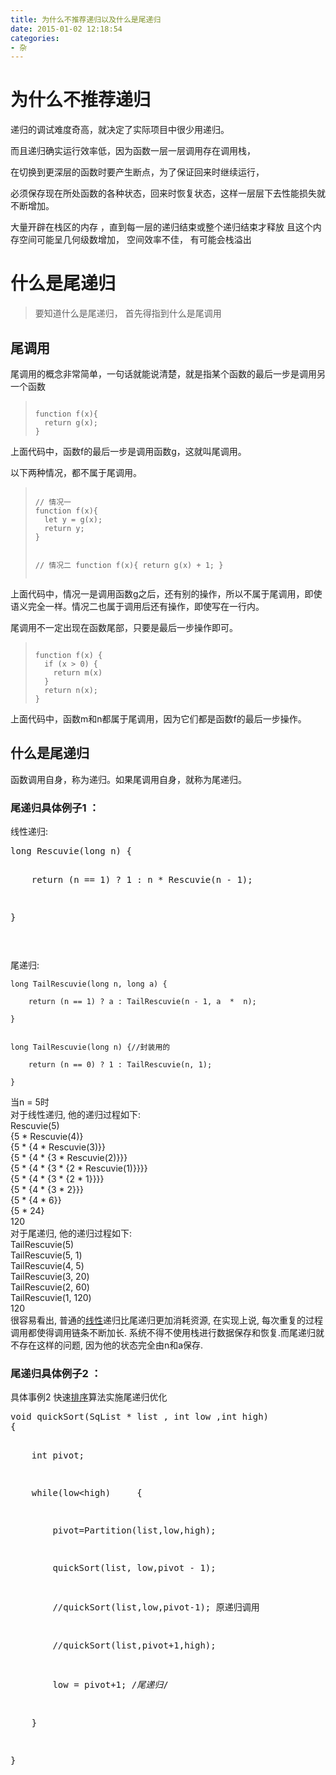 ```yaml
---
title: 为什么不推荐递归以及什么是尾递归
date: 2015-01-02 12:18:54
categories:
- 杂
---
```


# 为什么不推荐递归



递归的调试难度奇高，就决定了实际项目中很少用递归。

而且递归确实运行效率低，因为函数一层一层调用存在调用栈，

在切换到更深层的函数时要产生断点，为了保证回来时继续运行，

必须保存现在所处函数的各种状态，回来时恢复状态，这样一层层下去性能损失就不断增加。

大量开辟在栈区的内存 ，直到每一层的递归结束或整个递归结束才释放 且这个内存空间可能呈几何级数增加， 空间效率不佳， 有可能会栈溢出

<!-- more -->

# 什么是尾递归

> 要知道什么是尾递归， 首先得指到什么是尾调用


## 尾调用

尾调用的概念非常简单，一句话就能说清楚，就是指某个函数的最后一步是调用另一个函数

<blockquote><pre><code class="language-javascript">
function f(x){
  return g(x);
}
</code></pre></blockquote>

<p>上面代码中，函数f的最后一步是调用函数g，这就叫尾调用。</p>

<p>以下两种情况，都不属于尾调用。</p>

<blockquote><pre><code class="language-javascript">
// 情况一
function f(x){
  let y = g(x);
  return y;
}

// 情况二
function f(x){
  return g(x) + 1;
}
</code></pre></blockquote>

<p>上面代码中，情况一是调用函数g之后，还有别的操作，所以不属于尾调用，即使语义完全一样。情况二也属于调用后还有操作，即使写在一行内。</p>

<p>尾调用不一定出现在函数尾部，只要是最后一步操作即可。</p>

<blockquote><pre><code class="language-javascript">
function f(x) {
  if (x > 0) {
    return m(x)
  }
  return n(x);
}
</code></pre></blockquote>

<p>上面代码中，函数m和n都属于尾调用，因为它们都是函数f的最后一步操作。</p>



## 什么是尾递归

函数调用自身，称为递归。如果尾调用自身，就称为尾递归。

### 尾递归具体例子1 ：

<div class="para" label-module="para">线性递归:</div>
<pre class="brush: cpp">long&nbsp;Rescuvie(long&nbsp;n)&nbsp;{

&nbsp;&nbsp;&nbsp;&nbsp;return&nbsp;(n&nbsp;==&nbsp;1)&nbsp;?&nbsp;1&nbsp;:&nbsp;n&nbsp;*&nbsp;Rescuvie(n&nbsp;-&nbsp;1);

}

</pre><div class="para" label-module="para">尾递归:</div>
```
long TailRescuvie(long n, long a) {

    return (n == 1) ? a : TailRescuvie(n - 1, a  *  n);

}


long TailRescuvie(long n) {//封装用的
    
    return (n == 0) ? 1 : TailRescuvie(n, 1);

}
```
<div class="para" label-module="para">当n = 5时</div>
<div class="para" label-module="para">对于线性递归, 他的递归过程如下:</div>
<div class="para" label-module="para">Rescuvie(5)</div>
<div class="para" label-module="para">{5 * Rescuvie(4)}</div>
<div class="para" label-module="para">{5 * {4 * Rescuvie(3)}}</div>
<div class="para" label-module="para">{5 * {4 * {3 * Rescuvie(2)}}}</div>
<div class="para" label-module="para">{5 * {4 * {3 * {2 * Rescuvie(1)}}}}</div>
<div class="para" label-module="para">{5 * {4 * {3 * {2 * 1}}}}</div>
<div class="para" label-module="para">{5 * {4 * {3 * 2}}}</div>
<div class="para" label-module="para">{5 * {4 * 6}}</div>
<div class="para" label-module="para">{5 * 24}</div>
<div class="para" label-module="para">120</div>
<div class="para" label-module="para">对于尾递归, 他的递归过程如下:</div>
<div class="para" label-module="para">TailRescuvie(5)</div>
<div class="para" label-module="para">TailRescuvie(5, 1)</div>
<div class="para" label-module="para">TailRescuvie(4, 5)</div>
<div class="para" label-module="para">TailRescuvie(3, 20)</div>
<div class="para" label-module="para">TailRescuvie(2, 60)</div>
<div class="para" label-module="para">TailRescuvie(1, 120)</div>
<div class="para" label-module="para">120</div>
<div class="para" label-module="para">很容易看出, 普通的<a target=_blank href="/item/%E7%BA%BF%E6%80%A7">线性</a>递归比尾递归更加消耗资源, 在实现上说, 每次重复的过程</div>
<div class="para" label-module="para">调用都使得调用链条不断加长. 系统不得不使用栈进行数据保存和恢复.而尾递归就</div>
<div class="para" label-module="para">不存在这样的问题, 因为他的状态完全由n和a保存.</div>

### 尾递归具体例子2 ：

<div class="para" label-module="para">具体事例2 快速<a target=_blank href="/item/%E6%8E%92%E5%BA%8F">排序</a>算法实施尾递归优化</div>
<pre class="brush: cpp">void&nbsp;quickSort(SqList&nbsp;*&nbsp;list&nbsp;,&nbsp;int&nbsp;low&nbsp;,int&nbsp;high)
{

&nbsp;&nbsp;&nbsp;&nbsp;int&nbsp;pivot;

&nbsp;&nbsp;&nbsp;&nbsp;while(low&lt;high)
&nbsp;&nbsp;&nbsp;&nbsp;{

&nbsp;&nbsp;&nbsp;&nbsp;&nbsp;&nbsp;&nbsp;&nbsp;pivot=Partition(list,low,high);

&nbsp;&nbsp;&nbsp;&nbsp;&nbsp;&nbsp;&nbsp;&nbsp;quickSort(list,&nbsp;low,pivot&nbsp;-&nbsp;1);

&nbsp;&nbsp;&nbsp;&nbsp;&nbsp;&nbsp;&nbsp;&nbsp;//quickSort(list,low,pivot-1);&nbsp;原递归调用

&nbsp;&nbsp;&nbsp;&nbsp;&nbsp;&nbsp;&nbsp;&nbsp;//quickSort(list,pivot+1,high);

&nbsp;&nbsp;&nbsp;&nbsp;&nbsp;&nbsp;&nbsp;&nbsp;low&nbsp;=&nbsp;pivot+1;&nbsp;/*尾递归*/

&nbsp;&nbsp;&nbsp;&nbsp;}

}
</pre>